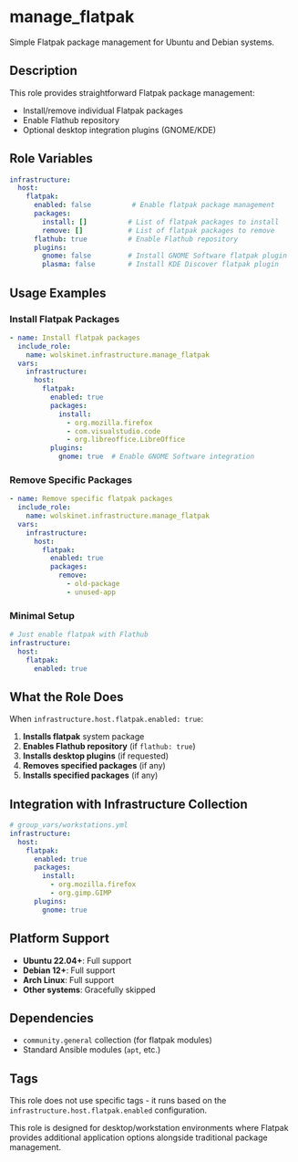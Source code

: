 # manage_flatpak

Simple Flatpak package management for Ubuntu and Debian systems.

## Description

This role provides straightforward Flatpak package management:
- Install/remove individual Flatpak packages
- Enable Flathub repository
- Optional desktop integration plugins (GNOME/KDE)

## Role Variables

```yaml
infrastructure:
  host:
    flatpak:
      enabled: false          # Enable flatpak package management
      packages:
        install: []          # List of flatpak packages to install
        remove: []           # List of flatpak packages to remove
      flathub: true          # Enable Flathub repository
      plugins:
        gnome: false         # Install GNOME Software flatpak plugin
        plasma: false        # Install KDE Discover flatpak plugin
```

## Usage Examples

### Install Flatpak Packages

```yaml
- name: Install flatpak packages
  include_role:
    name: wolskinet.infrastructure.manage_flatpak
  vars:
    infrastructure:
      host:
        flatpak:
          enabled: true
          packages:
            install:
              - org.mozilla.firefox
              - com.visualstudio.code
              - org.libreoffice.LibreOffice
          plugins:
            gnome: true  # Enable GNOME Software integration
```

### Remove Specific Packages

```yaml
- name: Remove specific flatpak packages
  include_role:
    name: wolskinet.infrastructure.manage_flatpak
  vars:
    infrastructure:
      host:
        flatpak:
          enabled: true
          packages:
            remove:
              - old-package
              - unused-app
```

### Minimal Setup

```yaml
# Just enable flatpak with Flathub
infrastructure:
  host:
    flatpak:
      enabled: true
```

## What the Role Does

When `infrastructure.host.flatpak.enabled: true`:

1. **Installs flatpak** system package
2. **Enables Flathub repository** (if `flathub: true`)
3. **Installs desktop plugins** (if requested)
4. **Removes specified packages** (if any)
5. **Installs specified packages** (if any)

## Integration with Infrastructure Collection

```yaml
# group_vars/workstations.yml
infrastructure:
  host:
    flatpak:
      enabled: true
      packages:
        install:
          - org.mozilla.firefox
          - org.gimp.GIMP
      plugins:
        gnome: true
```

## Platform Support

- **Ubuntu 22.04+**: Full support
- **Debian 12+**: Full support
- **Arch Linux**: Full support
- **Other systems**: Gracefully skipped

## Dependencies

- `community.general` collection (for flatpak modules)
- Standard Ansible modules (`apt`, etc.)

## Tags

This role does not use specific tags - it runs based on the `infrastructure.host.flatpak.enabled` configuration.

This role is designed for desktop/workstation environments where Flatpak provides additional application options alongside traditional package management.
